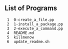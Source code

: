## List of Programs

     1	0-create_a_file.pp
     2	1-install_a_package.pp
     3	2-execute_a_command.pp
     4	README.md
     5	killmenow
     6	update_readme.sh
